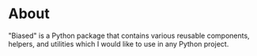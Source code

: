 # About

"Biased" is a Python package that contains various reusable components, helpers, and utilities 
which I would like to use in any Python project.
